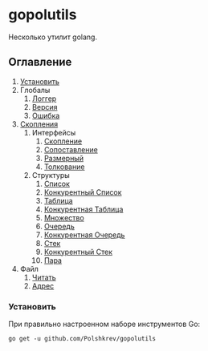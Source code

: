 # gopolutils
 Несколько утилит golang.

## Оглавление
1. [Установить](#установить)
2. Глобалы
    1. [Логгер](/docs/ru-RU/logger.md)
    2. [Версия](/docs/ru-RU/version.md)
    3. [Ошибка](/docs/ru-RU/exception.md)
3. [Скопления](/docs/ru-RU/collections/collections.md)
    1. Интерфейсы
        1. [Скопление](/docs/ru-RU/collections/collection.md)
        2. [Сопоставление](/docs/ru-RU/collections/mapping.md)
        3. [Размерный](/docs/ru-RU/collections/sized.md)
        4. [Толкование](/docs/ru-RU/collections/view.md)
    2. Структуры
        1. [Список](/docs/ru-RU/collections/array.md)
        2. [Конкурентный Список](/docs/ru-RU/collections/safe_array.md)
        3. [Таблица](/docs/ru-RU/collections/map.md)
        4. [Конкурентная Таблица](/docs/ru-RU/collections/safe_map.md)
        5. [Множество](/docs/ru-RU/collections/set.md)
        6. [Очередь](/docs/ru-RU/collections/queue.md)
        7. [Конкурентная Очередь](/docs/ru-RU/collections/safe_queue.md)
        8. [Стек](/docs/ru-RU/collections/stack.md)
        9. [Конкурентный Стек](/docs/ru-RU/collections/safe_stack.md)
        10. [Пара](/docs/ru-RU/collections/pair.md)
4. Файл
    1. [Читать](/docs/ru-RU/fayl/read.md)
    2. [Адрес](/docs/ru-RU/fayl/path.md)


### Установить
При правильно настроенном наборе инструментов Go:
```console
go get -u github.com/Polshkrev/gopolutils
```